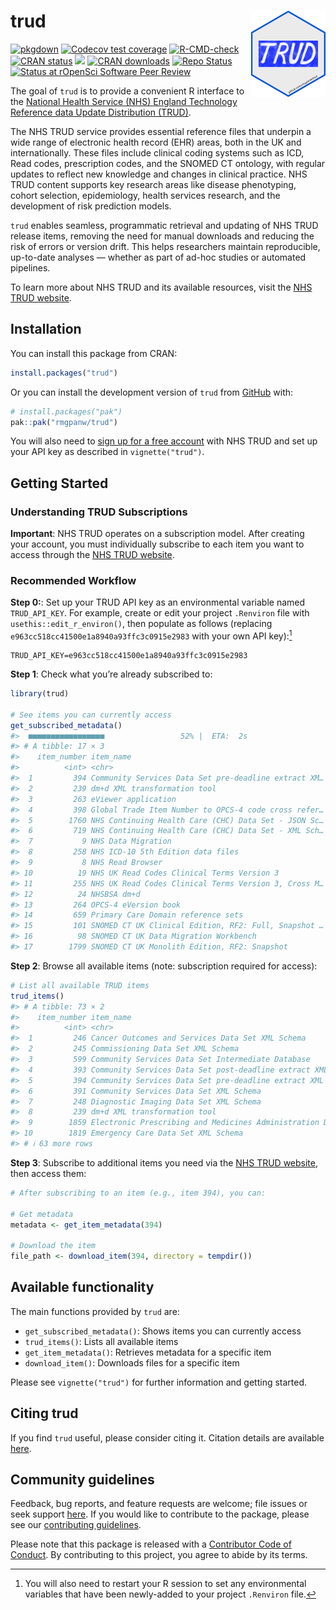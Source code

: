 
<!-- README.md is generated from README.Rmd. Please edit that file -->

# trud <a href="https://rmgpanw.github.io/trud/"><img src="man/figures/logo.png" align="right" height="138"/></a>

<!-- badges: start -->

[![pkgdown](https://github.com/rmgpanw/trud/actions/workflows/pkgdown.yaml/badge.svg)](https://github.com/rmgpanw/trud/actions/workflows/pkgdown.yaml)
[![Codecov test
coverage](https://codecov.io/gh/rmgpanw/trud/branch/main/graph/badge.svg)](https://app.codecov.io/gh/rmgpanw/trud?branch=main)
[![R-CMD-check](https://github.com/rmgpanw/trud/actions/workflows/R-CMD-check.yaml/badge.svg)](https://github.com/rmgpanw/trud/actions/workflows/R-CMD-check.yaml)
[![CRAN
status](https://www.r-pkg.org/badges/version/trud)](https://CRAN.R-project.org/package=trud)
[![](https://cranlogs.r-pkg.org/badges/last-month/trud)](https://cran.r-project.org/package=trud)
[![CRAN
downloads](https://cranlogs.r-pkg.org/badges/grand-total/trud)](https://CRAN.R-project.org/package=trud)
[![Repo
Status](https://www.repostatus.org/badges/latest/active.svg)](https://www.repostatus.org/#active)
[![Status at rOpenSci Software Peer
Review](https://badges.ropensci.org/705_status.svg)](https://github.com/ropensci/software-review/issues/705)
<!-- badges: end -->

The goal of `trud` is to provide a convenient R interface to the
[National Health Service (NHS) England Technology Reference data Update
Distribution
(TRUD)](https://isd.digital.nhs.uk/trud/users/guest/filters/0/api).

The NHS TRUD service provides essential reference files that underpin a
wide range of electronic health record (EHR) areas, both in the UK and
internationally. These files include clinical coding systems such as
ICD, Read codes, prescription codes, and the SNOMED CT ontology, with
regular updates to reflect new knowledge and changes in clinical
practice. NHS TRUD content supports key research areas like disease
phenotyping, cohort selection, epidemiology, health services research,
and the development of risk prediction models.

`trud` enables seamless, programmatic retrieval and updating of NHS TRUD
release items, removing the need for manual downloads and reducing the
risk of errors or version drift. This helps researchers maintain
reproducible, up-to-date analyses — whether as part of ad-hoc studies or
automated pipelines.

To learn more about NHS TRUD and its available resources, visit the [NHS
TRUD website](https://isd.digital.nhs.uk/trud).

## Installation

You can install this package from CRAN:

``` r
install.packages("trud")
```

Or you can install the development version of `trud` from
[GitHub](https://github.com/rmgpanw/trud) with:

``` r
# install.packages("pak")
pak::pak("rmgpanw/trud")
```

You will also need to [sign up for a free
account](https://isd.digital.nhs.uk/trud/users/guest/filters/0/account/form)
with NHS TRUD and set up your API key as described in
`vignette("trud")`.

## Getting Started

### Understanding TRUD Subscriptions

**Important**: NHS TRUD operates on a subscription model. After creating
your account, you must individually subscribe to each item you want to
access through the [NHS TRUD
website](https://isd.digital.nhs.uk/trud/users/guest/filters/0/categories/1).

### Recommended Workflow

**Step 0:**: Set up your TRUD API key as an environmental variable named
`TRUD_API_KEY`. For example, create or edit your project `.Renviron`
file with `usethis::edit_r_environ()`, then populate as follows
(replacing `e963cc518cc41500e1a8940a93ffc3c0915e2983` with your own API
key):[^1]

    TRUD_API_KEY=e963cc518cc41500e1a8940a93ffc3c0915e2983

**Step 1**: Check what you’re already subscribed to:

``` r
library(trud)

# See items you can currently access
get_subscribed_metadata()
#>  ■■■■■■■■■■■■■■■■■                 52% |  ETA:  2s
#> # A tibble: 17 × 3
#>    item_number item_name                                            metadata    
#>          <int> <chr>                                                <list>      
#>  1         394 Community Services Data Set pre-deadline extract XM… <named list>
#>  2         239 dm+d XML transformation tool                         <named list>
#>  3         263 eViewer application                                  <named list>
#>  4         398 Global Trade Item Number to OPCS-4 code cross refer… <named list>
#>  5        1760 NHS Continuing Health Care (CHC) Data Set - JSON Sc… <named list>
#>  6         719 NHS Continuing Health Care (CHC) Data Set - XML Sch… <named list>
#>  7           9 NHS Data Migration                                   <named list>
#>  8         258 NHS ICD-10 5th Edition data files                    <named list>
#>  9           8 NHS Read Browser                                     <named list>
#> 10          19 NHS UK Read Codes Clinical Terms Version 3           <named list>
#> 11         255 NHS UK Read Codes Clinical Terms Version 3, Cross M… <named list>
#> 12          24 NHSBSA dm+d                                          <named list>
#> 13         264 OPCS-4 eVersion book                                 <named list>
#> 14         659 Primary Care Domain reference sets                   <named list>
#> 15         101 SNOMED CT UK Clinical Edition, RF2: Full, Snapshot … <named list>
#> 16          98 SNOMED CT UK Data Migration Workbench                <named list>
#> 17        1799 SNOMED CT UK Monolith Edition, RF2: Snapshot         <named list>
```

**Step 2**: Browse all available items (note: subscription required for
access):

``` r
# List all available TRUD items
trud_items()
#> # A tibble: 73 × 2
#>    item_number item_name                                                        
#>          <int> <chr>                                                            
#>  1         246 Cancer Outcomes and Services Data Set XML Schema                 
#>  2         245 Commissioning Data Set XML Schema                                
#>  3         599 Community Services Data Set Intermediate Database                
#>  4         393 Community Services Data Set post-deadline extract XML Schema     
#>  5         394 Community Services Data Set pre-deadline extract XML Schema      
#>  6         391 Community Services Data Set XML Schema                           
#>  7         248 Diagnostic Imaging Data Set XML Schema                           
#>  8         239 dm+d XML transformation tool                                     
#>  9        1859 Electronic Prescribing and Medicines Administration Data Sets XM…
#> 10        1819 Emergency Care Data Set XML Schema                               
#> # ℹ 63 more rows
```

**Step 3**: Subscribe to additional items you need via the [NHS TRUD
website](https://isd.digital.nhs.uk/trud/users/guest/filters/0/categories/1),
then access them:

``` r
# After subscribing to an item (e.g., item 394), you can:

# Get metadata
metadata <- get_item_metadata(394)

# Download the item
file_path <- download_item(394, directory = tempdir())
```

## Available functionality

The main functions provided by `trud` are:

- `get_subscribed_metadata()`: Shows items you can currently access
- `trud_items()`: Lists all available items
- `get_item_metadata()`: Retrieves metadata for a specific item
- `download_item()`: Downloads files for a specific item

Please see `vignette("trud")` for further information and getting
started.

## Citing trud

If you find `trud` useful, please consider citing it. Citation details
are available
[here](https://rmgpanw.github.io/trud/authors.html#citation).

## Community guidelines

Feedback, bug reports, and feature requests are welcome; file issues or
seek support [here](https://github.com/rmgpanw/trud/issues). If you
would like to contribute to the package, please see our [contributing
guidelines](https://rmgpanw.github.io/trud/CONTRIBUTING.html).

Please note that this package is released with a [Contributor Code of
Conduct](https://rmgpanw.github.io/trud/CODE_OF_CONDUCT.html). By
contributing to this project, you agree to abide by its terms.

[^1]: You will also need to restart your R session to set any
    environmental variables that have been newly-added to your project
    `.Renviron` file.
